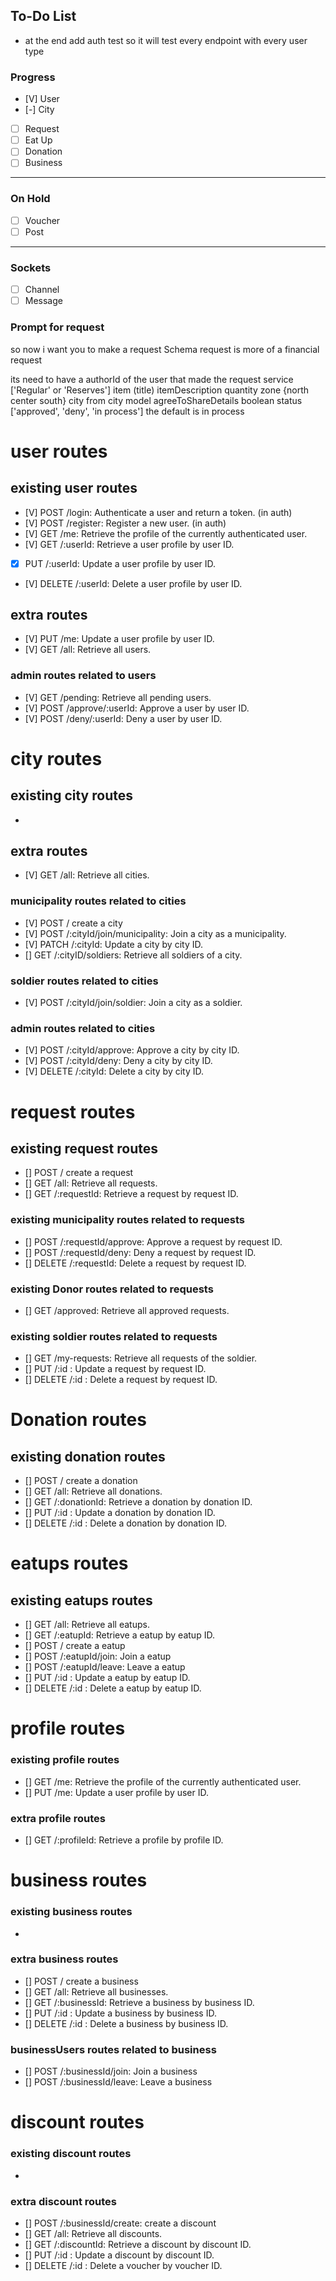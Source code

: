 ## To-Do List

- at the end add auth test so it will test every endpoint with every user type

### Progress

- [V] User
- [-] City
- [ ] Request
- [ ] Eat Up
- [ ] Donation
- [ ] Business

---

### On Hold

- [ ] Voucher
- [ ] Post

---

### Sockets

- [ ] Channel
- [ ] Message

### Prompt for request

so now i want you to make a request Schema
request is more of a financial request

its need to have a authorId of the user that made the request
service ['Regular' or 'Reserves']
item (title)
itemDescription
quantity
zone {north center south}
city from city model
agreeToShareDetails boolean
status ['approved', 'deny', 'in process']
the default is in process

# user routes

## existing user routes

- [V] POST /login: Authenticate a user and return a token. (in auth)
- [V] POST /register: Register a new user. (in auth)
- [V] GET /me: Retrieve the profile of the currently authenticated user.
- [V] GET /:userId: Retrieve a user profile by user ID.
- [x] PUT /:userId: Update a user profile by user ID.
- [V] DELETE /:userId: Delete a user profile by user ID.

## extra routes

- [V] PUT /me: Update a user profile by user ID.
- [V] GET /all: Retrieve all users.

### admin routes related to users

- [V] GET /pending: Retrieve all pending users.
- [V] POST /approve/:userId: Approve a user by user ID.
- [V] POST /deny/:userId: Deny a user by user ID.

# city routes

## existing city routes

-

## extra routes

- [V] GET /all: Retrieve all cities.

### municipality routes related to cities

- [V] POST / create a city
- [V] POST /:cityId/join/municipality: Join a city as a municipality.
- [V] PATCH /:cityId: Update a city by city ID.
- [] GET /:cityID/soldiers: Retrieve all soldiers of a city.

### soldier routes related to cities

- [V] POST /:cityId/join/soldier: Join a city as a soldier.

### admin routes related to cities

- [V] POST /:cityId/approve: Approve a city by city ID.
- [V] POST /:cityId/deny: Deny a city by city ID.
- [V] DELETE /:cityId: Delete a city by city ID.

# request routes

## existing request routes

- [] POST / create a request
- [] GET /all: Retrieve all requests.
- [] GET /:requestId: Retrieve a request by request ID.

### existing municipality routes related to requests

- [] POST /:requestId/approve: Approve a request by request ID.
- [] POST /:requestId/deny: Deny a request by request ID.
- [] DELETE /:requestId: Delete a request by request ID.

### existing Donor routes related to requests

- [] GET /approved: Retrieve all approved requests.

### existing soldier routes related to requests

- [] GET /my-requests: Retrieve all requests of the soldier.
- [] PUT /:id : Update a request by request ID.
- [] DELETE /:id : Delete a request by request ID.

# Donation routes

## existing donation routes

- [] POST / create a donation
- [] GET /all: Retrieve all donations.
- [] GET /:donationId: Retrieve a donation by donation ID.
- [] PUT /:id : Update a donation by donation ID.
- [] DELETE /:id : Delete a donation by donation ID.

# eatups routes

## existing eatups routes

- [] GET /all: Retrieve all eatups.
- [] GET /:eatupId: Retrieve a eatup by eatup ID.
- [] POST / create a eatup
- [] POST /:eatupId/join: Join a eatup
- [] POST /:eatupId/leave: Leave a eatup
- [] PUT /:id : Update a eatup by eatup ID.
- [] DELETE /:id : Delete a eatup by eatup ID.

# profile routes

### existing profile routes

- [] GET /me: Retrieve the profile of the currently authenticated user.
- [] PUT /me: Update a user profile by user ID.

### extra profile routes

- [] GET /:profileId: Retrieve a profile by profile ID.

# business routes

### existing business routes

-

### extra business routes

- [] POST / create a business
- [] GET /all: Retrieve all businesses.
- [] GET /:businessId: Retrieve a business by business ID.
- [] PUT /:id : Update a business by business ID.
- [] DELETE /:id : Delete a business by business ID.

### businessUsers routes related to business

- [] POST /:businessId/join: Join a business
- [] POST /:businessId/leave: Leave a business

# discount routes

### existing discount routes

-

### extra discount routes

- [] POST /:businessId/create: create a discount
- [] GET /all: Retrieve all discounts.
- [] GET /:discountId: Retrieve a discount by discount ID.
- [] PUT /:id : Update a discount by discount ID.
- [] DELETE /:id : Delete a voucher by voucher ID.
